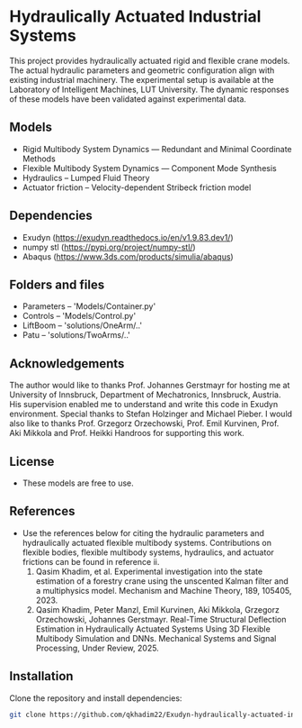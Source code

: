# Hydraulically Actuated Industrial Systems
This project provides hydraulically actuated rigid and flexible crane models. The actual hydraulic parameters and geometric configuration align with existing industrial machinery. 
The experimental setup is available at the Laboratory of Intelligent Machines, LUT University. The dynamic responses of these models have been validated against experimental data.

## Models
- Rigid Multibody System Dynamics — Redundant and Minimal Coordinate Methods
- Flexible Multibody System Dynamics — Component Mode Synthesis 
- Hydraulics – Lumped Fluid Theory
- Actuator friction – Velocity-dependent Stribeck friction model

## Dependencies 
- Exudyn (https://exudyn.readthedocs.io/en/v1.9.83.dev1/)
- numpy stl (https://pypi.org/project/numpy-stl/)
- Abaqus (https://www.3ds.com/products/simulia/abaqus)

## Folders and files
- Parameters – 'Models/Container.py'
- Controls – 'Models/Control.py' 
- LiftBoom – 'solutions/OneArm/..' 
- Patu – 'solutions/TwoArms/..' 


## Acknowledgements
The author would like to thanks Prof. Johannes Gerstmayr for hosting me at University of Innsbruck, Department of Mechatronics, Innsbruck, Austria. His supervision enabled me to understand and write this code in Exudyn environment. Special thanks to Stefan Holzinger and Michael Pieber.
I would also like to thanks Prof. Grzegorz Orzechowski, Prof. Emil Kurvinen, Prof. Aki Mikkola and Prof. Heikki Handroos for supporting this work.

## License
- These models are free to use. 

## References
- Use the references below for citing the hydraulic parameters and hydraulically actuated flexible multibody systems. Contributions on flexible bodies, flexible multibody systems, hydraulics, and actuator frictions can be found in reference ii.
	1. Qasim Khadim, et al. Experimental investigation into the state estimation of a forestry crane using the unscented Kalman filter and a multiphysics model. Mechanism and Machine Theory, 189, 105405, 2023.
	2. Qasim Khadim, Peter Manzl, Emil Kurvinen, Aki Mikkola, Grzegorz Orzechowski, Johannes Gerstmayr. Real-Time Structural Deflection Estimation in Hydraulically Actuated Systems Using 3D Flexible Multibody Simulation and DNNs. Mechanical Systems and Signal Processing, Under Review, 2025.

## Installation
Clone the repository and install dependencies:
```bash
git clone https://github.com/qkhadim22/Exudyn-hydraulically-actuated-industrial-systems.git